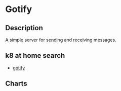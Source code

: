 # Gotify

## Description

A simple server for sending and receiving messages.

## k8 at home search

- [gotify](https://nanne.dev/k8s-at-home-search/#/gotify)

## Charts


